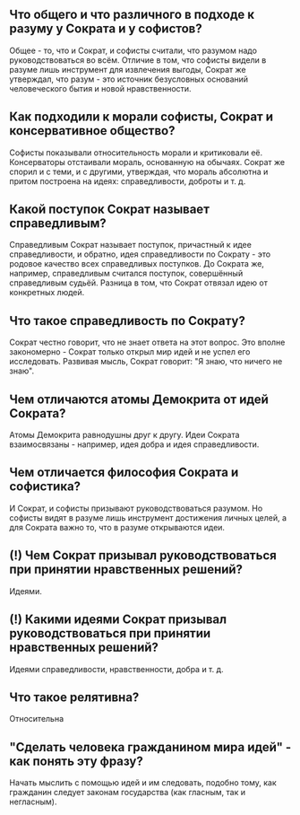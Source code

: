 ## Что общего и что различного в подходе к разуму у Сократа и у софистов?
Общее - то, что и Сократ, и софисты считали, что разумом надо руководствоваться во всём. Отличие в том, что софисты видели в разуме лишь инструмент для извлечения выгоды, Сократ же утверждал, что разум - это источник безусловных оснований человеческого бытия и новой нравственности.

## Как подходили к морали софисты, Сократ и консервативное общество?
Софисты показывали относительность морали и критиковали её. Консерваторы отстаивали мораль, основанную на обычаях. Сократ же спорил и с теми, и с другими, утверждая, что мораль абсолютна и притом построена на идеях: справедливости, доброты и т. д.

## Какой поступок Сократ называет справедливым?
Справедливым Сократ называет поступок, причастный к идее справедливости, и обратно, идея справедливости по Сократу - это родовое качество всех справедливых поступков. До Сократа же, например, справедливым считался поступок, совершённый справедливым судьёй. Разница в том, что Сократ отвязал идею от конкретных людей.

## Что такое справедливость по Сократу?
Сократ честно говорит, что не знает ответа на этот вопрос.
Это вполне закономерно - Сократ только открыл мир идей и не успел его исследовать.
Развивая мысль, Сократ говорит: "Я знаю, что ничего не знаю".

## Чем отличаются атомы Демокрита от идей Сократа?
Атомы Демокрита равнодушны друг к другу. Идеи Сократа взаимосвязаны - например, идея добра и идея справедливости.

## Чем отличается философия Сократа и софистика?
И Сократ, и софисты призывают руководствоваться разумом. Но софисты видят в разуме лишь инструмент достижения личных целей, а для Сократа важно то, что в разуме открываются идеи.

## (!) Чем Сократ призывал руководствоваться при принятии нравственных решений?
Идеями.

## (!) Какими идеями Сократ призывал руководствоваться при принятии нравственных решений?
Идеями справедливости, нравственности, добра и т. д.


## Что такое релятивна?
Относительна

## "Сделать человека гражданином мира идей" - как понять эту фразу?
Начать мыслить с помощью идей и им следовать, подобно тому, как гражданин следует законам государства (как гласным, так и негласным).
